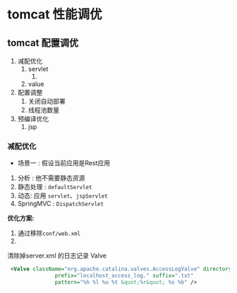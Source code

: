 # tomcat 性能调优

## tomcat 配置调优

1. 减配优化
   1. servlet
      1. ​
   2. value
2. 配置调整
   1. 关闭自动部署
   2. 线程池数量
3. 预编译优化
   1. jsp





### 减配优化

- 场景一 : 假设当前应用是Rest应用 

1. 分析 : 他不需要静态资源
2. 静态处理 : `defaultServlet`
3. 动态: 应用   `servlet`、`jspServlet`
4. SpringMVC : `DispatchServlet`

**优化方案:**

1. 通过移除`conf/web.xml` 
2. ​



清除掉server.xml 的日志记录 Valve 

```xml
 <Valve className="org.apache.catalina.valves.AccessLogValve" directory="logs"
               prefix="localhost_access_log." suffix=".txt"
               pattern="%h %l %u %t &quot;%r&quot; %s %b" />
```



